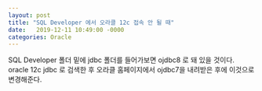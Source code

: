 ```yaml
---
layout: post
title: "SQL Developer 에서 오라클 12c 접속 안 될 때"
date:   2019-12-11 10:49:00 -0000
categories: Oracle
---
```


SQL Developer 폴더 밑에 jdbc 폴더를 들어가보면 ojdbc8 로 돼 있을 것이다. 
oracle 12c jdbc 로 검색한 후 오라클 홈페이지에서 ojdbc7을 내려받은 후에 이것으로 변경해준다.